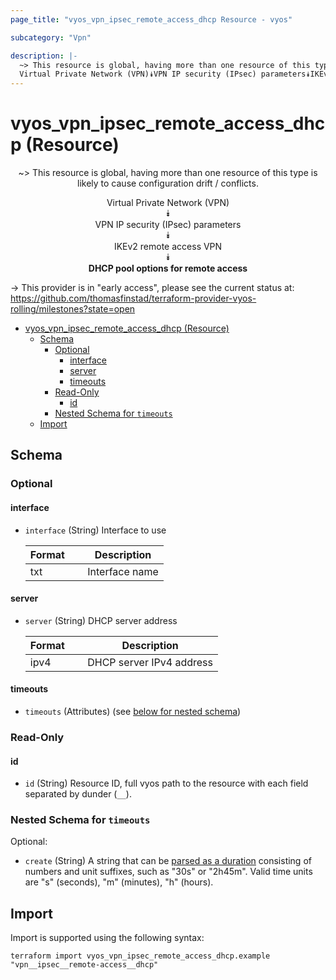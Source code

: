 ```yaml
---
page_title: "vyos_vpn_ipsec_remote_access_dhcp Resource - vyos"

subcategory: "Vpn"

description: |-
  ~> This resource is global, having more than one resource of this type is likely to cause configuration drift / conflicts.
  Virtual Private Network (VPN)⯯VPN IP security (IPsec) parameters⯯IKEv2 remote access VPN⯯DHCP pool options for remote access
---
```


# vyos_vpn_ipsec_remote_access_dhcp (Resource)
<center>

~> This resource is global, having more than one resource of this type is likely to cause configuration drift / conflicts.

Virtual Private Network (VPN)  
⯯  
VPN IP security (IPsec) parameters  
⯯  
IKEv2 remote access VPN  
⯯  
**DHCP pool options for remote access**


</center>

-> This provider is in "early access", please see the current status at: https://github.com/thomasfinstad/terraform-provider-vyos-rolling/milestones?state=open

<!--TOC-->

- [vyos_vpn_ipsec_remote_access_dhcp (Resource)](#vyos_vpn_ipsec_remote_access_dhcp-resource)
  - [Schema](#schema)
    - [Optional](#optional)
      - [interface](#interface)
      - [server](#server)
      - [timeouts](#timeouts)
    - [Read-Only](#read-only)
      - [id](#id)
    - [Nested Schema for `timeouts`](#nested-schema-for-timeouts)
  - [Import](#import)

<!--TOC-->

<!-- schema generated by tfplugindocs -->
## Schema

### Optional

#### interface
- `interface` (String) Interface to use

    |  Format  &emsp;|  Description     |
    |----------|------------------|
    |  txt     &emsp;|  Interface name  |
#### server
- `server` (String) DHCP server address

    |  Format  &emsp;|  Description               |
    |----------|----------------------------|
    |  ipv4    &emsp;|  DHCP server IPv4 address  |
#### timeouts
- `timeouts` (Attributes) (see [below for nested schema](#nestedatt--timeouts))

### Read-Only

#### id
- `id` (String) Resource ID, full vyos path to the resource with each field separated by dunder (`__`).

<a id="nestedatt--timeouts"></a>
### Nested Schema for `timeouts`

Optional:

- `create` (String) A string that can be [parsed as a duration](https://pkg.go.dev/time#ParseDuration) consisting of numbers and unit suffixes, such as &#34;30s&#34; or &#34;2h45m&#34;. Valid time units are &#34;s&#34; (seconds), &#34;m&#34; (minutes), &#34;h&#34; (hours).

## Import

Import is supported using the following syntax:

```shell
terraform import vyos_vpn_ipsec_remote_access_dhcp.example "vpn__ipsec__remote-access__dhcp"
```
